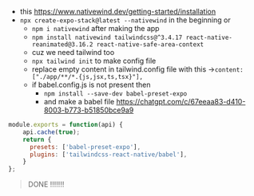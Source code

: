 - this https://www.nativewind.dev/getting-started/installation
- `npx create-expo-stack@latest --nativewind` in the beginning or
	- `npm i nativewind` after making the app
	- `npm install nativewind tailwindcss@^3.4.17 react-native-reanimated@3.16.2 react-native-safe-area-context` 
	- cuz we need tailwind too 
	- `npx tailwind init` to make config file
	- replace empty content in tailwind.config file with this ->`content: ["./app/**/*.{js,jsx,ts,tsx}"],` 
	- if babel.config.js is not present then
		- `npm install --save-dev babel-preset-expo`
		- and make a babel file https://chatgpt.com/c/67eeaa83-d410-8003-b773-b51850bce9a9
```js       // babel
module.exports = function(api) {
    api.cache(true);
    return {
      presets: ['babel-preset-expo'],
      plugins: ['tailwindcss-react-native/babel'],      
    }
};
```
> DONE !!!!!!!

